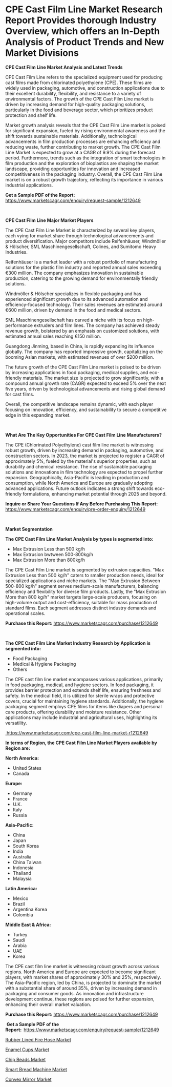<p><h1>CPE Cast Film Line Market Research Report Provides thorough Industry Overview, which offers an In-Depth Analysis of Product Trends and New Market Divisions</h1></p><p><strong>CPE Cast Film Line Market Analysis and Latest Trends</strong></p>
<p><p>CPE Cast Film Line refers to the specialized equipment used for producing cast films made from chlorinated polyethylene (CPE). These films are widely used in packaging, automotive, and construction applications due to their excellent durability, flexibility, and resistance to a variety of environmental factors. The growth of the CPE Cast Film Line market is driven by increasing demand for high-quality packaging solutions, particularly in the food and beverage sector, which prioritizes product protection and shelf life.</p><p>Market growth analysis reveals that the CPE Cast Film Line market is poised for significant expansion, fueled by rising environmental awareness and the shift towards sustainable materials. Additionally, technological advancements in film production processes are enhancing efficiency and reducing waste, further contributing to market growth. The CPE Cast Film Line Market is expected to grow at a CAGR of 9.9% during the forecast period. Furthermore, trends such as the integration of smart technologies in film production and the exploration of bioplastics are shaping the market landscape, providing opportunities for innovation and increased competitiveness in the packaging industry. Overall, the CPE Cast Film Line market is on a robust growth trajectory, reflecting its importance in various industrial applications.</p></p>
<p><strong>Get a Sample PDF of the Report:&nbsp;</strong> <a href="https://www.marketscagr.com/enquiry/request-sample/1212649?utm_campaign=1179&utm_medium=2&utm_source=Github&utm_content=ia&utm_term=06102024&utm_id=cpe-cast-film-line">https://www.marketscagr.com/enquiry/request-sample/1212649</a></p>
<p>&nbsp;</p>
<p><strong>CPE Cast Film Line Major Market Players</strong></p>
<p><p>The CPE Cast Film Line Market is characterized by several key players, each vying for market share through technological advancements and product diversification. Major competitors include Reifenhäuser, Windmöller & Hölscher, SML Maschinengesellschaft, Colines, and Sumitomo Heavy Industries. </p><p>Reifenhäuser is a market leader with a robust portfolio of manufacturing solutions for the plastic film industry and reported annual sales exceeding €300 million. The company emphasizes innovation in sustainable production, catering to the growing demand for environmentally friendly solutions.</p><p>Windmöller & Hölscher specializes in flexible packaging and has experienced significant growth due to its advanced automation and efficiency-focused technology. Their sales revenues are estimated around €600 million, driven by demand in the food and medical sectors.</p><p>SML Maschinengesellschaft has carved a niche with its focus on high-performance extruders and film lines. The company has achieved steady revenue growth, bolstered by an emphasis on customized solutions, with estimated annual sales reaching €150 million.</p><p>Guangdong Jinming, based in China, is rapidly expanding its influence globally. The company has reported impressive growth, capitalizing on the booming Asian markets, with estimated revenues of over $200 million. </p><p>The future growth of the CPE Cast Film Line market is poised to be driven by increasing applications in food packaging, medical supplies, and eco-friendly materials. The market size is projected to grow significantly, with a compound annual growth rate (CAGR) expected to exceed 5% over the next five years, driven by technological advancements and rising global demand for cast films. </p><p>Overall, the competitive landscape remains dynamic, with each player focusing on innovation, efficiency, and sustainability to secure a competitive edge in this expanding market.</p></p>
<p>&nbsp;</p>
<p><strong>What Are The Key Opportunities For CPE Cast Film Line Manufacturers?</strong></p>
<p><p>The CPE (Chlorinated Polyethylene) cast film line market is witnessing robust growth, driven by increasing demand in packaging, automotive, and construction sectors. In 2023, the market is projected to register a CAGR of approximately 5%, fueled by the material's superior properties, such as durability and chemical resistance. The rise of sustainable packaging solutions and innovations in film technology are expected to propel further expansion. Geographically, Asia-Pacific is leading in production and consumption, while North America and Europe are gradually adopting advanced applications. Future outlook indicates a strong shift towards eco-friendly formulations, enhancing market potential through 2025 and beyond.</p></p>
<p><strong>Inquire or Share Your Questions If Any Before Purchasing This Report:</strong> <a href="https://www.marketscagr.com/enquiry/pre-order-enquiry/1212649?utm_campaign=1179&utm_medium=2&utm_source=Github&utm_content=ia&utm_term=06102024&utm_id=cpe-cast-film-line">https://www.marketscagr.com/enquiry/pre-order-enquiry/1212649</a></p>
<p>&nbsp;</p>
<p><strong>Market Segmentation</strong></p>
<p><strong>The CPE Cast Film Line Market Analysis by types is segmented into:</strong></p>
<p><ul><li>Max Extrusion Less than 500 kg/h</li><li>Max Extrusion bwtween 500-800kg/h</li><li>Max Extrusion More than 800kg/h</li></ul></p>
<p><p>The CPE Cast Film Line market is segmented by extrusion capacities. "Max Extrusion Less than 500 kg/h" caters to smaller production needs, ideal for specialized applications and niche markets. The "Max Extrusion Between 500-800 kg/h" segment serves medium-scale manufacturers, balancing efficiency and flexibility for diverse film products. Lastly, the "Max Extrusion More than 800 kg/h" market targets large-scale producers, focusing on high-volume output and cost-efficiency, suitable for mass production of standard films. Each segment addresses distinct industry demands and operational scales.</p></p>
<p><strong>Purchase this Report:&nbsp;</strong><a href="https://www.marketscagr.com/purchase/1212649?utm_campaign=1179&utm_medium=2&utm_source=Github&utm_content=ia&utm_term=06102024&utm_id=cpe-cast-film-line">https://www.marketscagr.com/purchase/1212649</a></p>
<p>&nbsp;</p>
<p><strong>The CPE Cast Film Line Market Industry Research by Application is segmented into:</strong></p>
<p><ul><li>Food Packaging</li><li>Medical & Hygiene Packaging</li><li>Others</li></ul></p>
<p><p>The CPE cast film line market encompasses various applications, primarily in food packaging, medical, and hygiene sectors. In food packaging, it provides barrier protection and extends shelf life, ensuring freshness and safety. In the medical field, it is utilized for sterile wraps and protective covers, crucial for maintaining hygiene standards. Additionally, the hygiene packaging segment employs CPE films for items like diapers and personal care products, offering durability and moisture resistance. Other applications may include industrial and agricultural uses, highlighting its versatility.</p></p>
<p><a href="https://www.marketscagr.com/cpe-cast-film-line-market-r1212649?utm_campaign=1179&utm_medium=2&utm_source=Github&utm_content=ia&utm_term=06102024&utm_id=cpe-cast-film-line">&nbsp;https://www.marketscagr.com/cpe-cast-film-line-market-r1212649</a></p>
<p><strong>In terms of Region, the CPE Cast Film Line Market Players available by Region are:</strong></p>
<p>
    <p> <strong> North America: </strong>
        <ul>
            <li>United States</li>
            <li>Canada</li>
        </ul>
        </p> 
    <p> <strong> Europe: </strong>
        <ul>
            <li>Germany</li>
            <li>France</li>
            <li>U.K.</li>
            <li>Italy</li>
            <li>Russia</li>
        </ul>
        </p> 
    <p> <strong> Asia-Pacific: </strong>
        <ul>
            <li>China</li>
            <li>Japan</li>
            <li>South Korea</li>
            <li>India</li>
            <li>Australia</li>
            <li>China Taiwan</li>
            <li>Indonesia</li>
            <li>Thailand</li>
            <li>Malaysia</li>
        </ul>
        </p> 
    <p> <strong> Latin America: </strong>
        <ul>
            <li>Mexico</li>
            <li>Brazil</li>
            <li>Argentina Korea</li>
            <li>Colombia</li>
        </ul>
        </p> 
    <p> <strong> Middle East & Africa: </strong>
        <ul>
            <li>Turkey</li>
            <li>Saudi</li>
            <li>Arabia</li>
            <li>UAE</li>
            <li>Korea</li>
        </ul>
    </p>
    </p>
<p><p>The CPE cast film line market is witnessing robust growth across various regions. North America and Europe are expected to become significant players, with market shares of approximately 30% and 25%, respectively. The Asia-Pacific region, led by China, is projected to dominate the market with a substantial share of around 35%, driven by increasing demand in packaging and consumer goods. As innovation and infrastructure development continue, these regions are poised for further expansion, enhancing their overall market valuation.</p></p>
<p><strong>Purchase this Report: </strong><a href="https://www.marketscagr.com/purchase/1212649?utm_campaign=1179&utm_medium=2&utm_source=Github&utm_content=ia&utm_term=06102024&utm_id=cpe-cast-film-line">https://www.marketscagr.com/purchase/1212649</a></p>
<p>&nbsp;<strong>Get a Sample PDF of the Report:&nbsp;&nbsp;</strong><a href="https://www.marketscagr.com/enquiry/request-sample/1212649?utm_campaign=1179&utm_medium=2&utm_source=Github&utm_content=ia&utm_term=06102024&utm_id=cpe-cast-film-line">https://www.marketscagr.com/enquiry/request-sample/1212649</a></p>
<p><strong></strong></p>
<p><p><a href="https://github.com/marloy8/Market-Research-Report-List-6/blob/main/rubber-lined-fire-hose-market.md?utm_campaign=1179&utm_medium=2&utm_source=Github&utm_content=ia&utm_term=06102024&utm_id=cpe-cast-film-line">Rubber Lined Fire Hose Market</a></p><p><a href="https://www.linkedin.com/pulse/enamel-cups-market-evolution-global-trends-regional-dynamics-po8de?utm_campaign=1179&utm_medium=2&utm_source=Github&utm_content=ia&utm_term=06102024&utm_id=cpe-cast-film-line">Enamel Cups Market</a></p><p><a href="https://www.linkedin.com/pulse/chip-beads-market-revolution-size-share-emerging-trends-2024-fyvqe?utm_campaign=1179&utm_medium=2&utm_source=Github&utm_content=ia&utm_term=06102024&utm_id=cpe-cast-film-line">Chip Beads Market</a></p><p><a href="https://www.linkedin.com/pulse/smart-bread-machine-market-maturity-analysis-regional-disparities-cylre?utm_campaign=1179&utm_medium=2&utm_source=Github&utm_content=ia&utm_term=06102024&utm_id=cpe-cast-film-line">Smart Bread Machine Market</a></p><p><a href="https://www.linkedin.com/pulse/trends-global-convex-mirror-market-forecast-analysis-2024-u9e2e?utm_campaign=1179&utm_medium=2&utm_source=Github&utm_content=ia&utm_term=06102024&utm_id=cpe-cast-film-line">Convex Mirror Market</a></p></p>